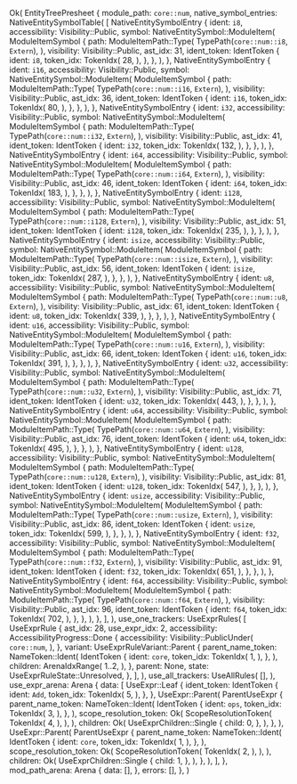 Ok(
    EntityTreePresheet {
        module_path: `core::num`,
        native_symbol_entries: NativeEntitySymbolTable(
            [
                NativeEntitySymbolEntry {
                    ident: `i8`,
                    accessibility: Visibility::Public,
                    symbol: NativeEntitySymbol::ModuleItem(
                        ModuleItemSymbol {
                            path: ModuleItemPath::Type(
                                TypePath(`core::num::i8`, `Extern`),
                            ),
                            visibility: Visibility::Public,
                            ast_idx: 31,
                            ident_token: IdentToken {
                                ident: `i8`,
                                token_idx: TokenIdx(
                                    28,
                                ),
                            },
                        },
                    ),
                },
                NativeEntitySymbolEntry {
                    ident: `i16`,
                    accessibility: Visibility::Public,
                    symbol: NativeEntitySymbol::ModuleItem(
                        ModuleItemSymbol {
                            path: ModuleItemPath::Type(
                                TypePath(`core::num::i16`, `Extern`),
                            ),
                            visibility: Visibility::Public,
                            ast_idx: 36,
                            ident_token: IdentToken {
                                ident: `i16`,
                                token_idx: TokenIdx(
                                    80,
                                ),
                            },
                        },
                    ),
                },
                NativeEntitySymbolEntry {
                    ident: `i32`,
                    accessibility: Visibility::Public,
                    symbol: NativeEntitySymbol::ModuleItem(
                        ModuleItemSymbol {
                            path: ModuleItemPath::Type(
                                TypePath(`core::num::i32`, `Extern`),
                            ),
                            visibility: Visibility::Public,
                            ast_idx: 41,
                            ident_token: IdentToken {
                                ident: `i32`,
                                token_idx: TokenIdx(
                                    132,
                                ),
                            },
                        },
                    ),
                },
                NativeEntitySymbolEntry {
                    ident: `i64`,
                    accessibility: Visibility::Public,
                    symbol: NativeEntitySymbol::ModuleItem(
                        ModuleItemSymbol {
                            path: ModuleItemPath::Type(
                                TypePath(`core::num::i64`, `Extern`),
                            ),
                            visibility: Visibility::Public,
                            ast_idx: 46,
                            ident_token: IdentToken {
                                ident: `i64`,
                                token_idx: TokenIdx(
                                    183,
                                ),
                            },
                        },
                    ),
                },
                NativeEntitySymbolEntry {
                    ident: `i128`,
                    accessibility: Visibility::Public,
                    symbol: NativeEntitySymbol::ModuleItem(
                        ModuleItemSymbol {
                            path: ModuleItemPath::Type(
                                TypePath(`core::num::i128`, `Extern`),
                            ),
                            visibility: Visibility::Public,
                            ast_idx: 51,
                            ident_token: IdentToken {
                                ident: `i128`,
                                token_idx: TokenIdx(
                                    235,
                                ),
                            },
                        },
                    ),
                },
                NativeEntitySymbolEntry {
                    ident: `isize`,
                    accessibility: Visibility::Public,
                    symbol: NativeEntitySymbol::ModuleItem(
                        ModuleItemSymbol {
                            path: ModuleItemPath::Type(
                                TypePath(`core::num::isize`, `Extern`),
                            ),
                            visibility: Visibility::Public,
                            ast_idx: 56,
                            ident_token: IdentToken {
                                ident: `isize`,
                                token_idx: TokenIdx(
                                    287,
                                ),
                            },
                        },
                    ),
                },
                NativeEntitySymbolEntry {
                    ident: `u8`,
                    accessibility: Visibility::Public,
                    symbol: NativeEntitySymbol::ModuleItem(
                        ModuleItemSymbol {
                            path: ModuleItemPath::Type(
                                TypePath(`core::num::u8`, `Extern`),
                            ),
                            visibility: Visibility::Public,
                            ast_idx: 61,
                            ident_token: IdentToken {
                                ident: `u8`,
                                token_idx: TokenIdx(
                                    339,
                                ),
                            },
                        },
                    ),
                },
                NativeEntitySymbolEntry {
                    ident: `u16`,
                    accessibility: Visibility::Public,
                    symbol: NativeEntitySymbol::ModuleItem(
                        ModuleItemSymbol {
                            path: ModuleItemPath::Type(
                                TypePath(`core::num::u16`, `Extern`),
                            ),
                            visibility: Visibility::Public,
                            ast_idx: 66,
                            ident_token: IdentToken {
                                ident: `u16`,
                                token_idx: TokenIdx(
                                    391,
                                ),
                            },
                        },
                    ),
                },
                NativeEntitySymbolEntry {
                    ident: `u32`,
                    accessibility: Visibility::Public,
                    symbol: NativeEntitySymbol::ModuleItem(
                        ModuleItemSymbol {
                            path: ModuleItemPath::Type(
                                TypePath(`core::num::u32`, `Extern`),
                            ),
                            visibility: Visibility::Public,
                            ast_idx: 71,
                            ident_token: IdentToken {
                                ident: `u32`,
                                token_idx: TokenIdx(
                                    443,
                                ),
                            },
                        },
                    ),
                },
                NativeEntitySymbolEntry {
                    ident: `u64`,
                    accessibility: Visibility::Public,
                    symbol: NativeEntitySymbol::ModuleItem(
                        ModuleItemSymbol {
                            path: ModuleItemPath::Type(
                                TypePath(`core::num::u64`, `Extern`),
                            ),
                            visibility: Visibility::Public,
                            ast_idx: 76,
                            ident_token: IdentToken {
                                ident: `u64`,
                                token_idx: TokenIdx(
                                    495,
                                ),
                            },
                        },
                    ),
                },
                NativeEntitySymbolEntry {
                    ident: `u128`,
                    accessibility: Visibility::Public,
                    symbol: NativeEntitySymbol::ModuleItem(
                        ModuleItemSymbol {
                            path: ModuleItemPath::Type(
                                TypePath(`core::num::u128`, `Extern`),
                            ),
                            visibility: Visibility::Public,
                            ast_idx: 81,
                            ident_token: IdentToken {
                                ident: `u128`,
                                token_idx: TokenIdx(
                                    547,
                                ),
                            },
                        },
                    ),
                },
                NativeEntitySymbolEntry {
                    ident: `usize`,
                    accessibility: Visibility::Public,
                    symbol: NativeEntitySymbol::ModuleItem(
                        ModuleItemSymbol {
                            path: ModuleItemPath::Type(
                                TypePath(`core::num::usize`, `Extern`),
                            ),
                            visibility: Visibility::Public,
                            ast_idx: 86,
                            ident_token: IdentToken {
                                ident: `usize`,
                                token_idx: TokenIdx(
                                    599,
                                ),
                            },
                        },
                    ),
                },
                NativeEntitySymbolEntry {
                    ident: `f32`,
                    accessibility: Visibility::Public,
                    symbol: NativeEntitySymbol::ModuleItem(
                        ModuleItemSymbol {
                            path: ModuleItemPath::Type(
                                TypePath(`core::num::f32`, `Extern`),
                            ),
                            visibility: Visibility::Public,
                            ast_idx: 91,
                            ident_token: IdentToken {
                                ident: `f32`,
                                token_idx: TokenIdx(
                                    651,
                                ),
                            },
                        },
                    ),
                },
                NativeEntitySymbolEntry {
                    ident: `f64`,
                    accessibility: Visibility::Public,
                    symbol: NativeEntitySymbol::ModuleItem(
                        ModuleItemSymbol {
                            path: ModuleItemPath::Type(
                                TypePath(`core::num::f64`, `Extern`),
                            ),
                            visibility: Visibility::Public,
                            ast_idx: 96,
                            ident_token: IdentToken {
                                ident: `f64`,
                                token_idx: TokenIdx(
                                    702,
                                ),
                            },
                        },
                    ),
                },
            ],
        ),
        use_one_trackers: UseExprRules(
            [
                UseExprRule {
                    ast_idx: 28,
                    use_expr_idx: 2,
                    accessibility: AccessibilityProgress::Done {
                        accessibility: Visibility::PublicUnder(
                            `core::num`,
                        ),
                    },
                    variant: UseExprRuleVariant::Parent {
                        parent_name_token: NameToken::Ident(
                            IdentToken {
                                ident: `core`,
                                token_idx: TokenIdx(
                                    1,
                                ),
                            },
                        ),
                        children: ArenaIdxRange(
                            1..2,
                        ),
                    },
                    parent: None,
                    state: UseExprRuleState::Unresolved,
                },
            ],
        ),
        use_all_trackers: UseAllRules(
            [],
        ),
        use_expr_arena: Arena {
            data: [
                UseExpr::Leaf {
                    ident_token: IdentToken {
                        ident: `Add`,
                        token_idx: TokenIdx(
                            5,
                        ),
                    },
                },
                UseExpr::Parent(
                    ParentUseExpr {
                        parent_name_token: NameToken::Ident(
                            IdentToken {
                                ident: `ops`,
                                token_idx: TokenIdx(
                                    3,
                                ),
                            },
                        ),
                        scope_resolution_token: Ok(
                            ScopeResolutionToken(
                                TokenIdx(
                                    4,
                                ),
                            ),
                        ),
                        children: Ok(
                            UseExprChildren::Single {
                                child: 0,
                            },
                        ),
                    },
                ),
                UseExpr::Parent(
                    ParentUseExpr {
                        parent_name_token: NameToken::Ident(
                            IdentToken {
                                ident: `core`,
                                token_idx: TokenIdx(
                                    1,
                                ),
                            },
                        ),
                        scope_resolution_token: Ok(
                            ScopeResolutionToken(
                                TokenIdx(
                                    2,
                                ),
                            ),
                        ),
                        children: Ok(
                            UseExprChildren::Single {
                                child: 1,
                            },
                        ),
                    },
                ),
            ],
        },
        mod_path_arena: Arena {
            data: [],
        },
        errors: [],
    },
)